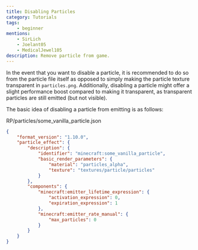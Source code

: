 ```yaml
---
title: Disabling Particles
category: Tutorials
tags:
    - beginner
mentions:
    - SirLich
    - Joelant05
    - MedicalJewel105
description: Remove particle from game.
---
```


In the event that you want to disable a particle, it is recommended to do so from the particle file itself as opposed to simply making the particle texture transparent in `particles.png`. Additionally, disabling a particle might offer a slight performance boost compared to making it transparent, as transparent particles are still emitted (but not visible).

The basic idea of disabling a particle from emitting is as follows:

<CodeHeader>RP/particles/some_vanilla_particle.json</CodeHeader>

```json
{
	"format_version": "1.10.0",
	"particle_effect": {
		"description": {
			"identifier": "minecraft:some_vanilla_particle",
			"basic_render_parameters": {
				"material": "particles_alpha",
				"texture": "textures/particle/particles"
			}
		},
		"components": {
			"minecraft:emitter_lifetime_expression": {
				"activation_expression": 0,
				"expiration_expression": 1
			},
			"minecraft:emitter_rate_manual": {
				"max_particles": 0
			}
		}
	}
}
```
